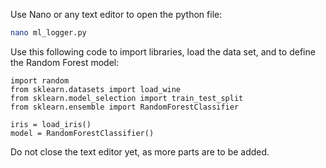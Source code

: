 Use Nano or any text editor to open the python file:

```bash
nano ml_logger.py
```


Use this following code to import libraries, load the data set, and to define the Random Forest model:


```
import random
from sklearn.datasets import load_wine
from sklearn.model_selection import train_test_split
from sklearn.ensemble import RandomForestClassifier

iris = load_iris()
model = RandomForestClassifier()
```

Do not close the text editor yet, as more parts are to be added.
